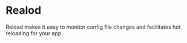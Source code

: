 # Realod
Reload makes it easy to monitor config file changes and facilitates hot reloading for your app. 
